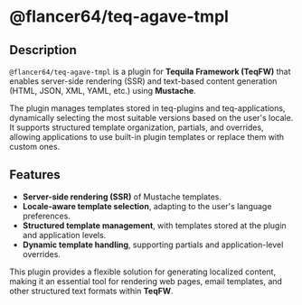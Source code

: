 # @flancer64/teq-agave-tmpl

## Description

`@flancer64/teq-agave-tmpl` is a plugin for **Tequila Framework (TeqFW)** that enables server-side rendering (SSR) and
text-based content generation (HTML, JSON, XML, YAML, etc.) using **Mustache**.

The plugin manages templates stored in teq-plugins and teq-applications, dynamically selecting the most suitable
versions based on the user's locale. It supports structured template organization, partials, and overrides, allowing
applications to use built-in plugin templates or replace them with custom ones.

## Features

- **Server-side rendering (SSR)** of Mustache templates.
- **Locale-aware template selection**, adapting to the user's language preferences.
- **Structured template management**, with templates stored at the plugin and application levels.
- **Dynamic template handling**, supporting partials and application-level overrides.

This plugin provides a flexible solution for generating localized content, making it an essential tool for rendering web
pages, email templates, and other structured text formats within **TeqFW**.  

